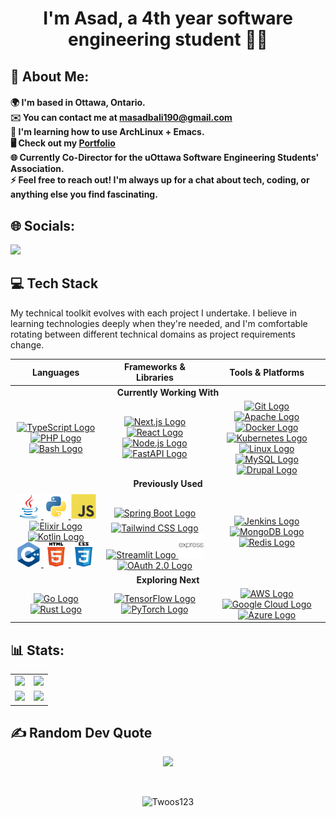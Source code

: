 <link rel="stylesheet" type='text/css' href="https://cdn.jsdelivr.net/gh/devicons/devicon@latest/devicon.min.css" />

# <div align="center">I'm Asad, a 4th year software engineering student 👨‍💻</div>  
  
## 💫 About Me:
#### 🌍  I'm based in Ottawa, Ontario.  <br>✉️  You can contact me at masadbali190@gmail.com  <br>🧠  I'm learning how to use ArchLinux + Emacs.  <br>🖥️ Check out my [Portfolio](https://twoos123.github.io/asadali-portfolio/)  <br>🌐 Currently Co-Director for the uOttawa Software Engineering Students' Association. <br> ⚡  Feel free to reach out! I'm always up for a chat about tech, coding, or anything else you find fascinating.  <br>  


## 🌐 Socials:
<a href="https://linkedin.com/in/asadbinali/">
  <img 
    src="https://img.shields.io/badge/LinkedIn-%230077B5.svg?logo=linkedin&logoColor=white" 
    style="height:25px;"
  />
</a>

## 💻 Tech Stack

My technical toolkit evolves with each project I undertake. I believe in learning technologies deeply when they're needed, and I'm comfortable rotating between different technical domains as project requirements change.

<div class="tg-wrap" align="center">
<table>
<thead>
<tr>
<th>Languages</th><th>Frameworks & Libraries</th><th>Tools & Platforms</th>
</tr>
</thead>
<tbody>
<tr>
<td colspan="3" align="center"><b>Currently Working With</b></td>
</tr>
<tr>
<td align='center'>
  
<!-- TypeScript -->
<a href="https://www.typescriptlang.org/" target="_blank" rel="noreferrer">
<img src="https://cdn.jsdelivr.net/gh/devicons/devicon/icons/typescript/typescript-original.svg" alt="TypeScript Logo" width="40" height="40" />
</a>
<!-- PHP -->
<a href="https://www.php.net/" target="_blank" rel="noreferrer">
<img src="https://cdn.jsdelivr.net/gh/devicons/devicon/icons/php/php-original.svg" alt="PHP Logo" width="40" height="40" />
</a>
<!-- Bash -->
<a href="https://www.gnu.org/software/bash/" target="_blank" rel="noreferrer">
<img src="https://bashlogo.com/img/symbol/png/monochrome_light.png" alt="Bash Logo" width="40" height="40" />
</a>
</td>
<td align='center'>
<!-- Next.js -->
<a href="https://nextjs.org/" target="_blank" rel="noreferrer">
<img src="https://cdn.jsdelivr.net/gh/devicons/devicon/icons/nextjs/nextjs-original.svg" alt="Next.js Logo" width="40" height="40" />
</a>
<!-- React -->
<a href="https://reactjs.org/" target="_blank" rel="noreferrer">
<img src="https://cdn.jsdelivr.net/gh/devicons/devicon/icons/react/react-original.svg" alt="React Logo" width="40" height="40" />
</a>
<!-- Node.js -->
<a href="https://nodejs.org/en/about" target="_blank" rel="noreferrer">
<img src="https://cdn.jsdelivr.net/gh/devicons/devicon/icons/nodejs/nodejs-plain-wordmark.svg" alt="Node.js Logo" width="40" height="40" />
</a>
<!-- FastAPI -->
<a href="https://fastapi.tiangolo.com/" target="_blank" rel="noreferrer">
<img src="https://fastapi.tiangolo.com/img/logo-margin/logo-teal.png" alt="FastAPI Logo" width="40" height="40" />
</a>
</td>
<td align='center'>
<!-- Git -->
<a href="https://git-scm.com/" target="_blank" rel="noreferrer">
<img src="https://www.vectorlogo.zone/logos/git-scm/git-scm-icon.svg" alt="Git Logo" width="40" height="40" />
</a>
<!-- Apache -->
<a href="https://httpd.apache.org/" target="_blank" rel="noreferrer">
<img src="https://cdn.jsdelivr.net/gh/devicons/devicon/icons/apache/apache-original-wordmark.svg" alt="Apache Logo" width="40" height="40" />
</a>
<!-- Docker -->
<a href="https://www.docker.com/" target="_blank" rel="noreferrer">
<img src="https://cdn.jsdelivr.net/gh/devicons/devicon/icons/docker/docker-plain-wordmark.svg" alt="Docker Logo" width="40" height="40" />
</a>
<!-- Kubernetes -->
<a href="https://kubernetes.io" target="_blank" rel="noreferrer">
<img src="https://cdn.jsdelivr.net/gh/devicons/devicon@latest/icons/kubernetes/kubernetes-original.svg" alt="Kubernetes Logo" width="40" height="40" />
</a>
<!-- Linux -->
<a href="https://www.linux.org/" target="_blank" rel="noreferrer">
<img src="https://cdn.jsdelivr.net/gh/devicons/devicon@latest/icons/linux/linux-original.svg" alt="Linux Logo" width="40" height="40" />
</a>
<!-- MySQL -->
<a href="https://www.mysql.com/" target="_blank" rel="noreferrer">
<img src="https://cdn.jsdelivr.net/gh/devicons/devicon/icons/mysql/mysql-original-wordmark.svg" alt="MySQL Logo" width="40" height="40" />
</a>
<!-- Drupal -->
<a href="https://www.drupal.org/" target="_blank" rel="noreferrer">
<img src="https://cdn.jsdelivr.net/gh/devicons/devicon/icons/drupal/drupal-plain-wordmark.svg" alt="Drupal Logo" width="40" height="40" />
</a>
</td>
</tr>
<tr>
<td colspan="3" align="center"><b>Previously Used</b></td>
</tr>
<tr>
<td align='center'>
<!-- Java -->
<a href="https://www.java.com" target="_blank" rel="noreferrer">
<img src="https://raw.githubusercontent.com/devicons/devicon/master/icons/java/java-original.svg" alt="Java Logo" width="40" height="40" />
</a>
<!-- Python -->
<a href="https://www.python.org" target="_blank" rel="noreferrer">
<img src="https://raw.githubusercontent.com/devicons/devicon/master/icons/python/python-original.svg" alt="Python Logo" width="40" height="40" />
</a>
<!-- JavaScript -->
<a href="https://developer.mozilla.org/en-US/docs/Web/JavaScript" target="_blank" rel="noreferrer">
<img src="https://raw.githubusercontent.com/devicons/devicon/master/icons/javascript/javascript-original.svg" alt="JavaScript Logo" width="40" height="40" />
</a>
<!-- Elixir -->
<a href="https://elixir-lang.org/" target="_blank" rel="noreferrer">
<img src="https://cdn.jsdelivr.net/gh/devicons/devicon/icons/elixir/elixir-original.svg" alt="Elixir Logo" width="40" height="40" />
</a>
<!-- Kotlin -->
<a href="https://kotlinlang.org/" target="_blank" rel="noreferrer">
<img src="https://cdn.jsdelivr.net/gh/devicons/devicon/icons/kotlin/kotlin-original.svg" alt="Kotlin Logo" width="40" height="40" />
</a>
<!-- C++ -->
<a href="https://en.wikipedia.org/wiki/C%2B%2B" target="_blank" rel="noreferrer">
<img src="https://raw.githubusercontent.com/devicons/devicon/master/icons/cplusplus/cplusplus-original.svg" alt="C++ Logo" width="40" height="40" />
</a>
<!-- HTML -->
<a href="https://www.w3.org/html/" target="_blank" rel="noreferrer">
<img src="https://raw.githubusercontent.com/devicons/devicon/master/icons/html5/html5-original-wordmark.svg" alt="HTML Logo" width="40" height="40" />
</a>
<!-- CSS -->
<a href="https://www.w3schools.com/css/" target="_blank" rel="noreferrer">
<img src="https://raw.githubusercontent.com/devicons/devicon/master/icons/css3/css3-original-wordmark.svg" alt="CSS Logo" width="40" height="40" />
</a>
</td>
<td align='center'>
<!-- Spring Boot -->
<a href="https://spring.io/projects/spring-boot" target="_blank" rel="noreferrer">
<img src="https://cdn.jsdelivr.net/gh/devicons/devicon@latest/icons/spring/spring-original-wordmark.svg" alt="Spring Boot Logo" width="40" height="40" />
</a>
<!-- Flask -->
<a href="https://flask.palletsprojects.com/" target="_blank" rel="noreferrer">
<i class="devicon-flask-original" style="font-size: 40px; color: white;"></i>
</a>
<!-- Tailwind CSS -->
<a href="https://tailwindcss.com/" target="_blank" rel="noreferrer">
<img src="https://cdn.jsdelivr.net/gh/devicons/devicon/icons/tailwindcss/tailwindcss-original.svg" alt="Tailwind CSS Logo" width="40" height="40" />
</a>
<!-- Streamlit -->
<a href="https://streamlit.io/" target="_blank" rel="noreferrer">
<img src="https://streamlit.io/images/brand/streamlit-mark-color.svg" alt="Streamlit Logo" width="40" height="40" />
</a>
<!-- Express.js -->
<a href="https://expressjs.com/" target="_blank" rel="noreferrer">
<img src="https://raw.githubusercontent.com/devicons/devicon/master/icons/express/express-original-wordmark.svg" alt="Express Logo" width="40" height="40" />
</a>
<!-- OAuth 2.0 -->
<a href="https://oauth.net/2/" target="_blank" rel="noreferrer">
<img src="https://oauth.net/images/oauth-2-sm.png" alt="OAuth 2.0 Logo" width="40" height="40" />
</a>
</td>
<td align='center'>
<!-- Jenkins -->
<a href="https://www.jenkins.io/" target="_blank" rel="noreferrer">
<img src="https://cdn.jsdelivr.net/gh/devicons/devicon/icons/jenkins/jenkins-original.svg" alt="Jenkins Logo" width="40" height="40" />
</a>
<!-- MongoDB -->
<a href="https://www.mongodb.com/" target="_blank" rel="noreferrer">
<img src="https://cdn.jsdelivr.net/gh/devicons/devicon/icons/mongodb/mongodb-original-wordmark.svg" alt="MongoDB Logo" width="40" height="40" />
</a>
<!-- Redis -->
<a href="https://redis.io" target="_blank" rel="noreferrer">
<img src="https://cdn.jsdelivr.net/gh/devicons/devicon@latest/icons/redis/redis-original.svg" alt="Redis Logo" width="40" height="40" />
</a>
</td>
</tr>
<tr>
<td colspan="3" align="center"><b>Exploring Next</b></td>
</tr>
<tr>
<td align='center'>
<!-- Go -->
<a href="https://golang.org/" target="_blank" rel="noreferrer">
<img src="https://cdn.jsdelivr.net/gh/devicons/devicon@latest/icons/go/go-original-wordmark.svg" alt="Go Logo" width="40" height="40" />
</a>
<!-- Rust -->
<a href="https://www.rust-lang.org/" target="_blank" rel="noreferrer">
<img src="https://icons.veryicon.com/png/o/business/vscode-program-item-icon/rust-1.png" alt="Rust Logo" width="40" height="40" />
</a>
</td>
<td align='center'>
<!-- TensorFlow -->
<a href="https://www.tensorflow.org/" target="_blank" rel="noreferrer">
<img src="https://cdn.jsdelivr.net/gh/devicons/devicon/icons/tensorflow/tensorflow-original.svg" alt="TensorFlow Logo" width="40" height="40" />
</a>
<!-- PyTorch -->
<a href="https://pytorch.org/" target="_blank" rel="noreferrer">
<img src="https://cdn.jsdelivr.net/gh/devicons/devicon@latest/icons/pytorch/pytorch-plain-wordmark.svg" alt="PyTorch Logo" width="40" height="40" />
</a>
</td>
<td align='center'>
<!-- AWS -->
<a href="https://aws.amazon.com/" target="_blank" rel="noreferrer">
<img src="https://cdn.jsdelivr.net/gh/devicons/devicon@latest/icons/amazonwebservices/amazonwebservices-plain-wordmark.svg" alt="AWS Logo" width="40" height="40" />
</a>
<!-- Google Cloud -->
<a href="https://cloud.google.com/" target="_blank" rel="noreferrer">
<img src="https://cdn.jsdelivr.net/gh/devicons/devicon/icons/googlecloud/googlecloud-original.svg" alt="Google Cloud Logo" width="40" height="40" />
</a>
<!-- Azure -->
<a href="https://azure.microsoft.com/" target="_blank" rel="noreferrer">
<img src="https://cdn.jsdelivr.net/gh/devicons/devicon/icons/azure/azure-original.svg" alt="Azure Logo" width="40" height="40" />
</a>
</td>
</tr>
</tbody>
</table>
</div>

## 📊 Stats:
<div align="center">
  <table>
    <tr>
      <td>
        <img src="https://github-readme-stats.vercel.app/api?username=Twoos123&show_icons=true&theme=radical&include_all_commits=true&show=discussions,prs_merged,prs_merged_percentage"/>
      </td>
      <td>
        <img src="https://github-readme-streak-stats-vercel.vercel.app/?user=Twoos123&theme=radical&border_radius=6"/>
      </td>
    </tr>
    <tr>
      <td align="center">
        <img src="https://github-readme-stats.vercel.app/api/top-langs/?username=Twoos123&theme=radical&layout=compact&show_icons=true&langs_count=8"
        width="100%"
  />
      </td>
      <td>
        <a href="https://leetcode.com/Twoos123/">
          <img src="https://leetcard.jacoblin.cool/Twoos123?radius=6&theme=radical&ext=heatmap"/>
        </a>
      </td>
    </tr>
  </table>
</div>


## ✍️ Random Dev Quote
<p align="center">
  <img src="https://quotes-github-readme.vercel.app/api?type=horizontal&theme=radical" />
</p>

<br>
<p align="center"> <img src="https://komarev.com/ghpvc/?username=Twoos123&label=Profile%20views&color=blueviolet&style=for-the-badge" alt="Twoos123" /> </p>
